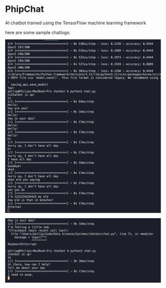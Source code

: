 # PhipChat
AI chatbot trained using the TensorFlow machine learning framework

here are some sample chatlogs:

![chatlog](https://github.com/phipyao/phipchat/blob/main/chatlog.png?raw=true)

![chatlog](https://github.com/phipyao/phipchat/blob/main/chatlog2.png?raw=true)
